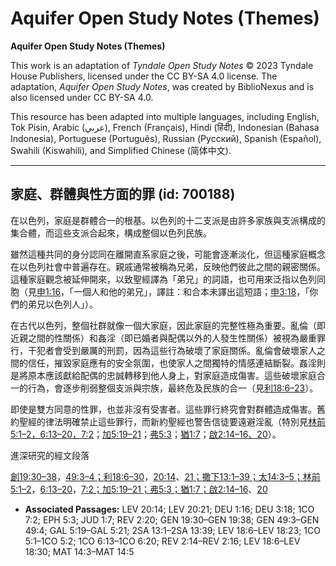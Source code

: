 # Aquifer Open Study Notes (Themes)

**Aquifer Open Study Notes (Themes)**

This work is an adaptation of *Tyndale Open Study Notes* © 2023 Tyndale House Publishers, licensed under the CC BY\-SA 4\.0 license. The adaptation, *Aquifer Open Study Notes*, was created by BiblioNexus and is also licensed under CC BY\-SA 4\.0\.

This resource has been adapted into multiple languages, including English, Tok Pisin, Arabic (عربي), French (Français), Hindi (हिंदी), Indonesian (Bahasa Indonesia), Portuguese (Português), Russian (Русский), Spanish (Español), Swahili (Kiswahili), and Simplified Chinese (简体中文).



--------------------------------

## 家庭、群體與性方面的罪 (id: 700188)

在以色列，家庭是群體合一的根基。以色列的十二支派是由許多家族與支派構成的集合體，而這些支派合起來，構成整個以色列民族。

雖然這種共同的身分認同在離開直系家庭之後，可能會逐漸淡化，但這種家庭概念在以色列社會中普遍存在。親戚通常被稱為兄弟，反映他們彼此之間的親密關係。這種家庭觀念被延伸開來，以致聖經譯為「弟兄」的詞語，也可用來泛指以色列同胞（見[申1:16](https://ref.ly/Deut1:16)，「一個人和他的弟兄」，譯註：和合本未譯出這短語；[申3:18](https://ref.ly/Deut3:18)，「你們的弟兄以色列人」）。

在古代以色列，整個社群就像一個大家庭，因此家庭的完整性極為重要。亂倫（即近親之間的性關係）和姦淫（即已婚者與配偶以外的人發生性關係）被視為嚴重罪行，干犯者會受到嚴厲的刑罰，因為這些行為破壞了家庭關係。亂倫會破壞家人之間的信任，摧毀家庭應有的安全氛圍，也使家人之間獨特的情感連結斷裂。姦淫則是將原本應該獻給配偶的忠誠轉移到他人身上，對家庭造成傷害。這些破壞家庭合一的行為，會逐步削弱整個支派與宗族，最終危及民族的合一（見[利18:6–23](https://ref.ly/Lev18:6-Lev18:23)）。

即使是雙方同意的性罪，也並非沒有受害者。這些罪行終究會對群體造成傷害。舊約聖經的律法明確禁止這些罪行，而新約聖經也警告信徒要遠避淫亂（特別見[林前5:1–2，](https://ref.ly/1Cor5:1-1Cor5:2)[6:13–20，](https://ref.ly/1Cor6:13-1Cor6:20)[7:2](https://ref.ly/1Cor7:2)；[加5:19–21](https://ref.ly/Gal5:19-Gal5:21)；[弗5:3](https://ref.ly/Eph5:3)；[猶1:7](https://ref.ly/Jude1:7)；[啟2:14–16、](https://ref.ly/Rev2:14-Rev2:16)[20](https://ref.ly/Rev2:20)）。

進深研究的經文段落

[創19:30–38](https://ref.ly/Gen19:30-Gen19:38)，[49:3–4；](https://ref.ly/Gen49:3-Gen49:4)[利18:6–30](https://ref.ly/Lev18:6-Lev18:30)，[20:14](https://ref.ly/Lev20:14)、[21；](https://ref.ly/Lev20:21)[撒下13:1–39；](https://ref.ly/2Sam13:1-2Sam13:39)[太14:3–5；](https://ref.ly/Matt14:3-Matt14:5)[林前5:1–2](https://ref.ly/1Cor5:1-1Cor5:2)，[6:13–20](https://ref.ly/1Cor6:13-1Cor6:20)，[7:2；](https://ref.ly/1Cor7:2)[加5:19–21；](https://ref.ly/Gal5:19-Gal5:21)[弗5:3；](https://ref.ly/Eph5:3)[猶1:7；](https://ref.ly/Jude1:7)[啟2:14–16](https://ref.ly/Rev2:14-Rev2:16)、[20](https://ref.ly/Rev2:20)

* **Associated Passages:** LEV 20:14; LEV 20:21; DEU 1:16; DEU 3:18; 1CO 7:2; EPH 5:3; JUD 1:7; REV 2:20; GEN 19:30–GEN 19:38; GEN 49:3–GEN 49:4; GAL 5:19–GAL 5:21; 2SA 13:1–2SA 13:39; LEV 18:6–LEV 18:23; 1CO 5:1–1CO 5:2; 1CO 6:13–1CO 6:20; REV 2:14–REV 2:16; LEV 18:6–LEV 18:30; MAT 14:3–MAT 14:5

